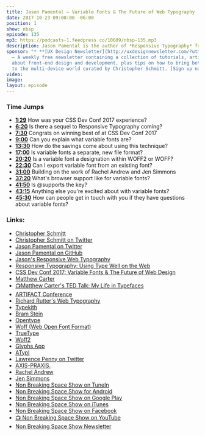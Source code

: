 ```yaml
---
title: Jason Pamental — Variable Fonts & The Future of Web Typography
date: 2017-10-23 09:00:00 -06:00
position: 1
show: nbsp
episode: 135
mp3: https://podcasts-1.feedpress.co/10609/nbsp-135.mp3
description: Jason Pamental is the author of *Responsive Typography* from O’Reilly Media. He recently won one of the Best Of awards for his web typography talk at the annual CSS Dev Conference 2017.
sponsor: "* **[UX Design Newsletter](http://uxdesignnewsletter.com/?utm_source=nbsptv135&utm_medium=podcast&utm_campaign=uxdesignnewsletter)**
  — A weekly free newsletter containing a collection of tutorials, articles, and videos
  about front-end design and development, plus tips on how to bring better engagement
  to the multi-device world curated by Christopher Schmitt. [Sign up now!](http://uxdesignnewsletter.com/?utm_source=nbsptv135&utm_medium=podcast&utm_campaign=uxdesignnewsletter)"
video:
image:
layout: episode
---
```


### Time Jumps

* **[1:29](#t=1:29)** How was your CSS Dev Conf 2017 experience?
* **[6:20](#t=6:20)** Is there a sequel to Responsive Typography coming?
* **[7:30](#t=7:30)** Congrats on winning best of at CSS Dev Conf 2017
* **[9:00](#t=9:00)** Can you explain what variable fonts are?
* **[13:30](#t=13:30)** How do the savings come about using this technique?
* **[17:00](#t=17:00)** Is variable fonts a separate, new file format?
* **[20:20](#t=20:20)** Is a variable font a designation within WOFF2 or WOFF?
* **[22:30](#t=22:30)** Can I export variable font from an existing font?
* **[31:00](#t=31:00)** Building on the work of Rachel Andrew and Jen Simmons
* **[37:20](#t=37:20)** What's browser support like for variable fonts?
* **[41:50](#t=41:50)** Is @supports the key?
* **[43:15](#t=43:15)** Anything else you're excited about with variable fonts?
* **[45:30](#t=45:30)** How can people get in touch with you if they have questions about variable fonts?

### Links:

* [Christopher Schmitt](http://Christopher.org)
* [Christopher Schmitt on Twitter](https://twitter.com/teleject)
* [Jason Pamental on Twitter](https://twitter.com/jpamental)
* [Jason Pamental on GitHub](https://github.com/jpamental )
* [Jason's Responsive Web Typography](http://rwt.io/)
* [Responsive Typography: Using Type Well on the Web](https://www.amazon.com/Responsive-Typography-Using-Type-Well/dp/1491907096)
* [CSS Dev Conf 2017: Variable Fonts &amp; The Future of Web Design](http://rwt.io/presentations/talk/variable-fonts-future-web-design)
* [Matthew Carter](https://en.wikipedia.org/wiki/Matthew_Carter)
* [📺Matthew Carter's TED Talk: My Life in Typefaces](https://www.ted.com/talks/matthew_carter_my_life_in_typefaces )
* [ARTIFACT Conference](http:www.artifactconf.com)
* [Richard Rutter's Web Typography](http://www.book.webtypography.net/)
* [Typekith](https://typekit.com)
* [Bram Stein](https://www.bramstein.com)
* [Opentype](https://www.myfonts.com/info/opentype/)
* [Woff (Web Open Font Format)](https://developer.mozilla.org/en-US/docs/Web/Guide/WOFF)
* [TrueType](https://www.microsoft.com/typography/WhatIsTrueType.mspx)    
* [Woff2](https://fileinfo.com/extension/woff2)
* [Glyphs App](https://glyphsapp.com)
* [ATypI](https://www.atypi.org/)     
* [Lawrence Penny on Twitter](https://twitter.com/lorp)
* [AXIS-PRAXIS.](http://www.axis-praxis.org/)    
* [Rachel Andrew](https://rachelandrew.co.uk)
* [Jen Simmons](http://jensimmons.com)
* [Non Breaking Space Show on TuneIn](http://tunein.com/radio/Non-Breaking-Space-Show-p885155/)
* [Non Breaking Space Show for Android](http://subscribeonandroid.com/feeds.goodstuff.fm/nbsp)
* [Non Breaking Space Show on Google Play](https://playmusic.app.goo.gl/?ibi=com.google.PlayMusic&isi=691797987&ius=googleplaymusic&link=https://play.google.com/music/m/Iw5ik6iwalo5vmda5rqyrotdney?t%3DNon_Breaking_Space_Show%26pcampaignid%3DMKT-na-all-co-pr-mu-pod-16)
* [Non Breaking Space Show on iTunes](https://itunes.apple.com/ca/podcast/non-breaking-space-show/id507162981?mt=2&ign-mpt=uo%3D4)
* [Non Breaking Space Show on Facebook](https://www.facebook.com/nbsptv)
* [📺 Non Breaking Space Show on YouTube](https://www.youtube.com/channel/UC--mqA75V3CM8hxId0l7e_g?sub_confirmation=1)
* [Non Breaking Space Show Newsletter](http://newsletter.nonbreakingspace.tv/)
